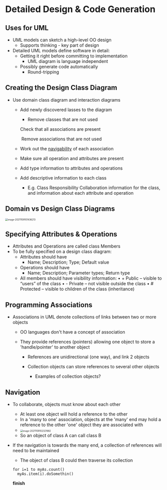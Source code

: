 # Detailed Design & Code Generation

## Uses for UML

- UML models can sketch a high-level OO design
  - Supports thinking - key part of design
- Detailed UML models define software in detail:
  - Getting it right before committing to implementation
    - UML diagram is language independent
  - Possibly generate code automatically
    - Round-tripping

## Creating the Design Class Diagram

- Use domain class diagram and interaction diagrams

  - Add newly discovered lasses to the diagram

    - Remove classes that are not used

    Check that all associations are present

    ​	Remove associations that are not used

  - Work out the <u>navigability</u> of each association

  - Make sure all operation and attributes are present

  - Add type information to attributes and operations

  - Add descriptive information to each class

    - E.g. Class Responsibility Collaboration information for the class, and information about each attribute and operation

## Domain vs Design Class Diagrams

<img src="D:\UniNotes\Year 2\CO2401 - Software Development\Images\image-20211109101436213.png" alt="image-20211109101436213" style="zoom:50%;" />

## Specifying Attributes & Operations

- Attributes and Operations are called class Members
- To be fully specified on a design class diagram:
  - Attributes should have
    - Name; Description; Type; Default value
  - Operations should have
    - Name; Description; Parameter types; Return type
  - All members should have visibility information: • + Public – visible to “users” of the class • - Private – not visible outside the class • # Protected – visible to children of the class (inheritance)

## Programming Associations

- Associations in UML denote collections of links between two or more objects

  - OO languages don't have a concept of association

  - They provide references (pointers) allowing one object to store a 'handle/pointer' to another object

    - References are unidirectional (one way), and link 2 objects

    - Collection objects can store references to several other objects

      - Examples of collection objects?

        

## Navigation

- To collaborate, objects must know about each other

  - At least one object will hold a reference to the other
  - In a 'many to one' association, objects at the 'many' end may hold a reference to the other 'one' object they are associated with
  - <img src="C:\Users\jackj\AppData\Roaming\Typora\typora-user-images\image-20211109102321682.png" alt="image-20211109102321682" style="zoom:50%;" />
  - So an object of class A can call class B 

- If the navigation is towards the many end, a collection of references will need to be maintained

  - The object of class B could then traverse its collection

  ```
  for i=1 to myAs.count()
  	myAs.item(i).doSomethin()
  ```

  **finish**

  

